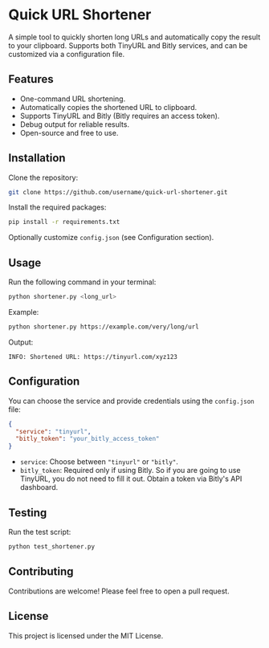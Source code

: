 # Quick URL Shortener

A simple tool to quickly shorten long URLs and automatically copy the result to your clipboard. Supports both TinyURL and Bitly services, and can be customized via a configuration file.

## Features

* One-command URL shortening.
* Automatically copies the shortened URL to clipboard.
* Supports TinyURL and Bitly (Bitly requires an access token).
* Debug output for reliable results.
* Open-source and free to use.

## Installation

Clone the repository:

```bash
git clone https://github.com/username/quick-url-shortener.git
```

Install the required packages:

```bash
pip install -r requirements.txt
```

Optionally customize `config.json` (see Configuration section).

## Usage

Run the following command in your terminal:

```bash
python shortener.py <long_url>
```

Example:

```bash
python shortener.py https://example.com/very/long/url
```

Output:

```
INFO: Shortened URL: https://tinyurl.com/xyz123
```

## Configuration

You can choose the service and provide credentials using the `config.json` file:

```json
{
  "service": "tinyurl",
  "bitly_token": "your_bitly_access_token"
}
```

* `service`: Choose between `"tinyurl"` or `"bitly"`.
* `bitly_token`: Required only if using Bitly. So if you are going to use TinyURL, you do not need to fill it out. Obtain a token via Bitly's API dashboard.

## Testing

Run the test script:

```bash
python test_shortener.py
```

## Contributing

Contributions are welcome! Please feel free to open a pull request.

## License

This project is licensed under the MIT License.
